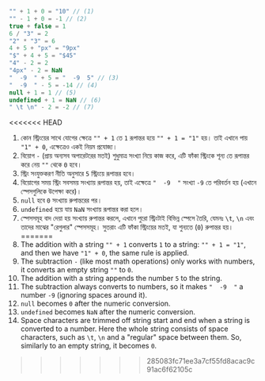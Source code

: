 
```js no-beautify
"" + 1 + 0 = "10" // (1)
"" - 1 + 0 = -1 // (2)
true + false = 1
6 / "3" = 2
"2" * "3" = 6
4 + 5 + "px" = "9px"
"$" + 4 + 5 = "$45"
"4" - 2 = 2
"4px" - 2 = NaN
"  -9  " + 5 = "  -9  5" // (3)
"  -9  " - 5 = -14 // (4)
null + 1 = 1 // (5)
undefined + 1 = NaN // (6)
" \t \n" - 2 = -2 // (7)
```

<<<<<<< HEAD
1. কোন স্ট্রিংয়ের সাথে যোগের ক্ষেত্রে `"" + 1` তে `1` রূপান্তর হয়ে `"" + 1 = "1"` হয়। তাই এখানে পায় `"1" + 0`, এক্ষেত্রেও একই নিয়ম প্রযোজ্য।
2. বিয়োগ `-` (প্রায় অন্যসব অপারেটরের মতই) শুধুমাত্র সংখ্যা নিয়ে কাজ করে, এটি ফাঁকা স্ট্রিংকে শূন্য তে রূপান্তর করে নেয় `""` থেকে `0` হবে।
3. স্ট্রিং সংযুক্তকরণ নীতি অনুসারে `5` স্ট্রিংয়ে রূপান্তর হবে।
4. বিয়োগের সময় স্ট্রিং সবসময় সংখ্যায় রূপান্তর হয়, তাই এক্ষেত্রে `"  -9  "` সংখ্যা `-9` তে পরিবর্তন হয় (এখানে স্পেসগুলিকে উপেক্ষা করে)।
5. `null` হবে `0` সংখ্যায় রুপান্তরের পর।
6. `undefined` হয়ে যায় `NaN` সংখ্যায় রূপান্তর করা হলে।
7. স্পেসসমূহ বাদ দেয়া হয় সংখ্যায় রুপান্তর করলে, এখানে পুরো স্ট্রিংটাই বিভিন্ন স্পেসে তৈরি, যেমনঃ `\t`, `\n` এবং তাদের মাঝের "রেগুলার" স্পেসসমূহ। সুতরাং এটি ফাঁকা স্ট্রিংয়ের মতই, যা শুন্যতে (`0`) রুপান্তর হয়।
=======
1. The addition with a string `"" + 1` converts `1` to a string: `"" + 1 = "1"`, and then we have `"1" + 0`, the same rule is applied.
2. The subtraction `-` (like most math operations) only works with numbers, it converts an empty string `""` to `0`.
3. The addition with a string appends the number `5` to the string.
4. The subtraction always converts to numbers, so it makes `"  -9  "` a number `-9` (ignoring spaces around it).
5. `null` becomes `0` after the numeric conversion.
6. `undefined` becomes `NaN` after the numeric conversion.
7. Space characters are trimmed off string start and end when a string is converted to a number. Here the whole string consists of space characters, such as `\t`, `\n` and a "regular" space between them. So, similarly to an empty string, it becomes `0`.
>>>>>>> 285083fc71ee3a7cf55fd8acac9c91ac6f62105c
